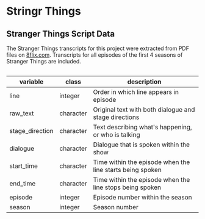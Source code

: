Stringr Things
================

## Stranger Things Script Data

The Stranger Things transcripts for this project were extracted from PDF
files on
[8flix.com](https://8flix.com/collections/transcripts/stranger-things-2/).
Transcripts for all episodes of the first 4 seasons of Stranger Things
are included.

<div id="kpwxpqndwd" style="overflow-x:auto;overflow-y:auto;width:auto;height:auto;">
<style>html {
  font-family: -apple-system, BlinkMacSystemFont, 'Segoe UI', Roboto, Oxygen, Ubuntu, Cantarell, 'Helvetica Neue', 'Fira Sans', 'Droid Sans', Arial, sans-serif;
}

#kpwxpqndwd .gt_table {
  display: table;
  border-collapse: collapse;
  margin-left: auto;
  margin-right: auto;
  color: #333333;
  font-size: 16px;
  font-weight: normal;
  font-style: normal;
  background-color: #FFFFFF;
  width: auto;
  border-top-style: solid;
  border-top-width: 2px;
  border-top-color: #A8A8A8;
  border-right-style: none;
  border-right-width: 2px;
  border-right-color: #D3D3D3;
  border-bottom-style: solid;
  border-bottom-width: 2px;
  border-bottom-color: #A8A8A8;
  border-left-style: none;
  border-left-width: 2px;
  border-left-color: #D3D3D3;
}

#kpwxpqndwd .gt_heading {
  background-color: #FFFFFF;
  text-align: center;
  border-bottom-color: #FFFFFF;
  border-left-style: none;
  border-left-width: 1px;
  border-left-color: #D3D3D3;
  border-right-style: none;
  border-right-width: 1px;
  border-right-color: #D3D3D3;
}

#kpwxpqndwd .gt_title {
  color: #333333;
  font-size: 125%;
  font-weight: initial;
  padding-top: 4px;
  padding-bottom: 4px;
  padding-left: 5px;
  padding-right: 5px;
  border-bottom-color: #FFFFFF;
  border-bottom-width: 0;
}

#kpwxpqndwd .gt_subtitle {
  color: #333333;
  font-size: 85%;
  font-weight: initial;
  padding-top: 0;
  padding-bottom: 6px;
  padding-left: 5px;
  padding-right: 5px;
  border-top-color: #FFFFFF;
  border-top-width: 0;
}

#kpwxpqndwd .gt_bottom_border {
  border-bottom-style: solid;
  border-bottom-width: 2px;
  border-bottom-color: #D3D3D3;
}

#kpwxpqndwd .gt_col_headings {
  border-top-style: solid;
  border-top-width: 2px;
  border-top-color: #D3D3D3;
  border-bottom-style: solid;
  border-bottom-width: 2px;
  border-bottom-color: #D3D3D3;
  border-left-style: none;
  border-left-width: 1px;
  border-left-color: #D3D3D3;
  border-right-style: none;
  border-right-width: 1px;
  border-right-color: #D3D3D3;
}

#kpwxpqndwd .gt_col_heading {
  color: #333333;
  background-color: #FFFFFF;
  font-size: 100%;
  font-weight: normal;
  text-transform: inherit;
  border-left-style: none;
  border-left-width: 1px;
  border-left-color: #D3D3D3;
  border-right-style: none;
  border-right-width: 1px;
  border-right-color: #D3D3D3;
  vertical-align: bottom;
  padding-top: 5px;
  padding-bottom: 6px;
  padding-left: 5px;
  padding-right: 5px;
  overflow-x: hidden;
}

#kpwxpqndwd .gt_column_spanner_outer {
  color: #333333;
  background-color: #FFFFFF;
  font-size: 100%;
  font-weight: normal;
  text-transform: inherit;
  padding-top: 0;
  padding-bottom: 0;
  padding-left: 4px;
  padding-right: 4px;
}

#kpwxpqndwd .gt_column_spanner_outer:first-child {
  padding-left: 0;
}

#kpwxpqndwd .gt_column_spanner_outer:last-child {
  padding-right: 0;
}

#kpwxpqndwd .gt_column_spanner {
  border-bottom-style: solid;
  border-bottom-width: 2px;
  border-bottom-color: #D3D3D3;
  vertical-align: bottom;
  padding-top: 5px;
  padding-bottom: 5px;
  overflow-x: hidden;
  display: inline-block;
  width: 100%;
}

#kpwxpqndwd .gt_group_heading {
  padding-top: 8px;
  padding-bottom: 8px;
  padding-left: 5px;
  padding-right: 5px;
  color: #333333;
  background-color: #FFFFFF;
  font-size: 100%;
  font-weight: initial;
  text-transform: inherit;
  border-top-style: solid;
  border-top-width: 2px;
  border-top-color: #D3D3D3;
  border-bottom-style: solid;
  border-bottom-width: 2px;
  border-bottom-color: #D3D3D3;
  border-left-style: none;
  border-left-width: 1px;
  border-left-color: #D3D3D3;
  border-right-style: none;
  border-right-width: 1px;
  border-right-color: #D3D3D3;
  vertical-align: middle;
}

#kpwxpqndwd .gt_empty_group_heading {
  padding: 0.5px;
  color: #333333;
  background-color: #FFFFFF;
  font-size: 100%;
  font-weight: initial;
  border-top-style: solid;
  border-top-width: 2px;
  border-top-color: #D3D3D3;
  border-bottom-style: solid;
  border-bottom-width: 2px;
  border-bottom-color: #D3D3D3;
  vertical-align: middle;
}

#kpwxpqndwd .gt_from_md > :first-child {
  margin-top: 0;
}

#kpwxpqndwd .gt_from_md > :last-child {
  margin-bottom: 0;
}

#kpwxpqndwd .gt_row {
  padding-top: 8px;
  padding-bottom: 8px;
  padding-left: 5px;
  padding-right: 5px;
  margin: 10px;
  border-top-style: solid;
  border-top-width: 1px;
  border-top-color: #D3D3D3;
  border-left-style: none;
  border-left-width: 1px;
  border-left-color: #D3D3D3;
  border-right-style: none;
  border-right-width: 1px;
  border-right-color: #D3D3D3;
  vertical-align: middle;
  overflow-x: hidden;
}

#kpwxpqndwd .gt_stub {
  color: #333333;
  background-color: #FFFFFF;
  font-size: 100%;
  font-weight: initial;
  text-transform: inherit;
  border-right-style: solid;
  border-right-width: 2px;
  border-right-color: #D3D3D3;
  padding-left: 5px;
  padding-right: 5px;
}

#kpwxpqndwd .gt_stub_row_group {
  color: #333333;
  background-color: #FFFFFF;
  font-size: 100%;
  font-weight: initial;
  text-transform: inherit;
  border-right-style: solid;
  border-right-width: 2px;
  border-right-color: #D3D3D3;
  padding-left: 5px;
  padding-right: 5px;
  vertical-align: top;
}

#kpwxpqndwd .gt_row_group_first td {
  border-top-width: 2px;
}

#kpwxpqndwd .gt_summary_row {
  color: #333333;
  background-color: #FFFFFF;
  text-transform: inherit;
  padding-top: 8px;
  padding-bottom: 8px;
  padding-left: 5px;
  padding-right: 5px;
}

#kpwxpqndwd .gt_first_summary_row {
  border-top-style: solid;
  border-top-color: #D3D3D3;
}

#kpwxpqndwd .gt_first_summary_row.thick {
  border-top-width: 2px;
}

#kpwxpqndwd .gt_last_summary_row {
  padding-top: 8px;
  padding-bottom: 8px;
  padding-left: 5px;
  padding-right: 5px;
  border-bottom-style: solid;
  border-bottom-width: 2px;
  border-bottom-color: #D3D3D3;
}

#kpwxpqndwd .gt_grand_summary_row {
  color: #333333;
  background-color: #FFFFFF;
  text-transform: inherit;
  padding-top: 8px;
  padding-bottom: 8px;
  padding-left: 5px;
  padding-right: 5px;
}

#kpwxpqndwd .gt_first_grand_summary_row {
  padding-top: 8px;
  padding-bottom: 8px;
  padding-left: 5px;
  padding-right: 5px;
  border-top-style: double;
  border-top-width: 6px;
  border-top-color: #D3D3D3;
}

#kpwxpqndwd .gt_striped {
  background-color: rgba(128, 128, 128, 0.05);
}

#kpwxpqndwd .gt_table_body {
  border-top-style: solid;
  border-top-width: 2px;
  border-top-color: #D3D3D3;
  border-bottom-style: solid;
  border-bottom-width: 2px;
  border-bottom-color: #D3D3D3;
}

#kpwxpqndwd .gt_footnotes {
  color: #333333;
  background-color: #FFFFFF;
  border-bottom-style: none;
  border-bottom-width: 2px;
  border-bottom-color: #D3D3D3;
  border-left-style: none;
  border-left-width: 2px;
  border-left-color: #D3D3D3;
  border-right-style: none;
  border-right-width: 2px;
  border-right-color: #D3D3D3;
}

#kpwxpqndwd .gt_footnote {
  margin: 0px;
  font-size: 90%;
  padding-left: 4px;
  padding-right: 4px;
  padding-left: 5px;
  padding-right: 5px;
}

#kpwxpqndwd .gt_sourcenotes {
  color: #333333;
  background-color: #FFFFFF;
  border-bottom-style: none;
  border-bottom-width: 2px;
  border-bottom-color: #D3D3D3;
  border-left-style: none;
  border-left-width: 2px;
  border-left-color: #D3D3D3;
  border-right-style: none;
  border-right-width: 2px;
  border-right-color: #D3D3D3;
}

#kpwxpqndwd .gt_sourcenote {
  font-size: 90%;
  padding-top: 4px;
  padding-bottom: 4px;
  padding-left: 5px;
  padding-right: 5px;
}

#kpwxpqndwd .gt_left {
  text-align: left;
}

#kpwxpqndwd .gt_center {
  text-align: center;
}

#kpwxpqndwd .gt_right {
  text-align: right;
  font-variant-numeric: tabular-nums;
}

#kpwxpqndwd .gt_font_normal {
  font-weight: normal;
}

#kpwxpqndwd .gt_font_bold {
  font-weight: bold;
}

#kpwxpqndwd .gt_font_italic {
  font-style: italic;
}

#kpwxpqndwd .gt_super {
  font-size: 65%;
}

#kpwxpqndwd .gt_footnote_marks {
  font-style: italic;
  font-weight: normal;
  font-size: 75%;
  vertical-align: 0.4em;
}

#kpwxpqndwd .gt_asterisk {
  font-size: 100%;
  vertical-align: 0;
}

#kpwxpqndwd .gt_indent_1 {
  text-indent: 5px;
}

#kpwxpqndwd .gt_indent_2 {
  text-indent: 10px;
}

#kpwxpqndwd .gt_indent_3 {
  text-indent: 15px;
}

#kpwxpqndwd .gt_indent_4 {
  text-indent: 20px;
}

#kpwxpqndwd .gt_indent_5 {
  text-indent: 25px;
}
</style>
<table class="gt_table">
  
  <thead class="gt_col_headings">
    <tr>
      <th class="gt_col_heading gt_columns_bottom_border gt_left" rowspan="1" colspan="1" scope="col">variable</th>
      <th class="gt_col_heading gt_columns_bottom_border gt_left" rowspan="1" colspan="1" scope="col">class</th>
      <th class="gt_col_heading gt_columns_bottom_border gt_left" rowspan="1" colspan="1" scope="col">description</th>
    </tr>
  </thead>
  <tbody class="gt_table_body">
    <tr><td class="gt_row gt_left">line</td>
<td class="gt_row gt_left">integer</td>
<td class="gt_row gt_left">Order in which line appears in episode</td></tr>
    <tr><td class="gt_row gt_left">raw_text</td>
<td class="gt_row gt_left">character</td>
<td class="gt_row gt_left">Original text with both dialogue and stage directions</td></tr>
    <tr><td class="gt_row gt_left">stage_direction</td>
<td class="gt_row gt_left">character</td>
<td class="gt_row gt_left">Text describing what's happening, or who is talking</td></tr>
    <tr><td class="gt_row gt_left">dialogue</td>
<td class="gt_row gt_left">character</td>
<td class="gt_row gt_left">Dialogue that is spoken within the show</td></tr>
    <tr><td class="gt_row gt_left">start_time</td>
<td class="gt_row gt_left">character</td>
<td class="gt_row gt_left">Time within the episode when the line starts being spoken</td></tr>
    <tr><td class="gt_row gt_left">end_time</td>
<td class="gt_row gt_left">character</td>
<td class="gt_row gt_left">Time within the episode when the line stops being spoken</td></tr>
    <tr><td class="gt_row gt_left">episode</td>
<td class="gt_row gt_left">integer</td>
<td class="gt_row gt_left">Episode number within the season</td></tr>
    <tr><td class="gt_row gt_left">season</td>
<td class="gt_row gt_left">integer</td>
<td class="gt_row gt_left">Season number</td></tr>
  </tbody>
  
  
</table>
</div>
